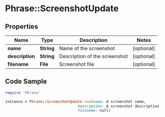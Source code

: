 # Phrase::ScreenshotUpdate

## Properties

Name | Type | Description | Notes
------------ | ------------- | ------------- | -------------
**name** | **String** | Name of the screenshot | [optional] 
**description** | **String** | Description of the screenshot | [optional] 
**filename** | **File** | Screenshot file | [optional] 

## Code Sample

```ruby
require 'Phrase'

instance = Phrase::ScreenshotUpdate.new(name: A screenshot name,
                                 description: A screenshot description,
                                 filename: null)
```


